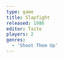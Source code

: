 ```yaml
---
type: game
title: Slapfight
released: 1986
editor: Taito
players: 2
genres:
  - 'Shoot Them Up'
---
```


